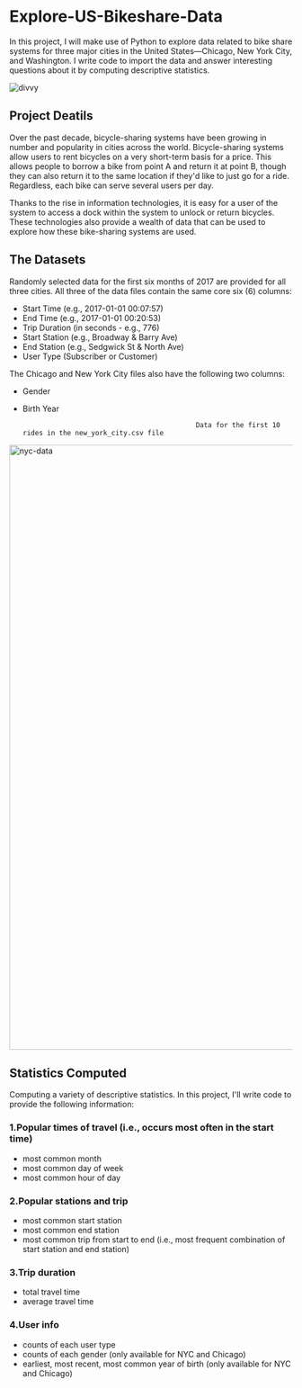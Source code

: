 # Explore-US-Bikeshare-Data
In this project, I will make use of Python to explore data related to bike share systems for three major cities in the United States—Chicago, New York City, and Washington.
I write code to import the data and answer interesting questions about it by computing descriptive statistics.

![divvy](https://user-images.githubusercontent.com/49722916/103564447-2ddf4f00-4ec7-11eb-8673-a7ff95c77e40.jpg)

## Project Deatils

Over the past decade, bicycle-sharing systems have been growing in number and popularity in cities across the world. Bicycle-sharing systems allow users to rent bicycles on a very short-term basis for a price. This allows people to borrow a bike from point A and return it at point B, though they can also return it to the same location if they'd like to just go for a ride. Regardless, each bike can serve several users per day.

Thanks to the rise in information technologies, it is easy for a user of the system to access a dock within the system to unlock or return bicycles. These technologies also provide a wealth of data that can be used to explore how these bike-sharing systems are used.

## The Datasets

Randomly selected data for the first six months of 2017 are provided for all three cities. All three of the data files contain the same core six (6) columns:

* Start Time (e.g., 2017-01-01 00:07:57)
* End Time (e.g., 2017-01-01 00:20:53)
* Trip Duration (in seconds - e.g., 776)
* Start Station (e.g., Broadway & Barry Ave)
* End Station (e.g., Sedgwick St & North Ave)
* User Type (Subscriber or Customer)

The Chicago and New York City files also have the following two columns:
* Gender
* Birth Year

                                                 Data for the first 10 rides in the new_york_city.csv file
<img width="1076" alt="nyc-data" src="https://user-images.githubusercontent.com/49722916/103563746-fb812200-4ec5-11eb-9217-9ca8b3b1f233.png">

## Statistics Computed
Computing a variety of descriptive statistics. In this project, I'll write code to provide the following information:

### 1.Popular times of travel (i.e., occurs most often in the start time)

* most common month
* most common day of week
* most common hour of day
### 2.Popular stations and trip

* most common start station
* most common end station
* most common trip from start to end (i.e., most frequent combination of start station and end station)
### 3.Trip duration

* total travel time
* average travel time
### 4.User info

* counts of each user type
* counts of each gender (only available for NYC and Chicago)
* earliest, most recent, most common year of birth (only available for NYC and Chicago)

